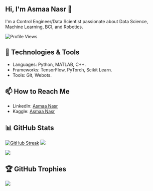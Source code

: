## Hi, I'm Asmaa Nasr 👋

I'm a Control Engineer/Data Scientist passionate about Data Science, Machine Learning, BCI, and Robotics. 

![Profile Views](https://komarev.com/ghpvc/?username=Asma-Nasr&color=blue)

## 🔧 Technologies & Tools
- Languages: Python, MATLAB, C++.
- Frameworks: TensorFlow, PyTorch, Scikit Learn.
- Tools: Git, Webots.

## 📫 How to Reach Me
- LinkedIn: [Asmaa Nasr](https://www.linkedin.com/in/asmaa-nasr-346430206)
- Kaggle: [Asmaa Nasr](https://www.kaggle.com/anmuser)

## 📊 GitHub Stats
[![GitHub Streak](https://github-readme-streak-stats.herokuapp.com/?user=Asma-Nasr&theme=dark)](https://git.io/streak-stats)
![](https://github-readme-stats.vercel.app/api?username=Asma-Nasr&show_icons=true&theme=radical)

![](https://github-readme-stats.vercel.app/api/top-langs/?username=Asma-Nasr&theme=dark&hide_border=false&include_all_commits=true&count_private=true&layout=compact)

## 🏆 GitHub Trophies

![](https://github-profile-trophy.vercel.app/?username=Asma-Nasr&theme=radical&no-frame=false&no-bg=true&margin-w=4)

